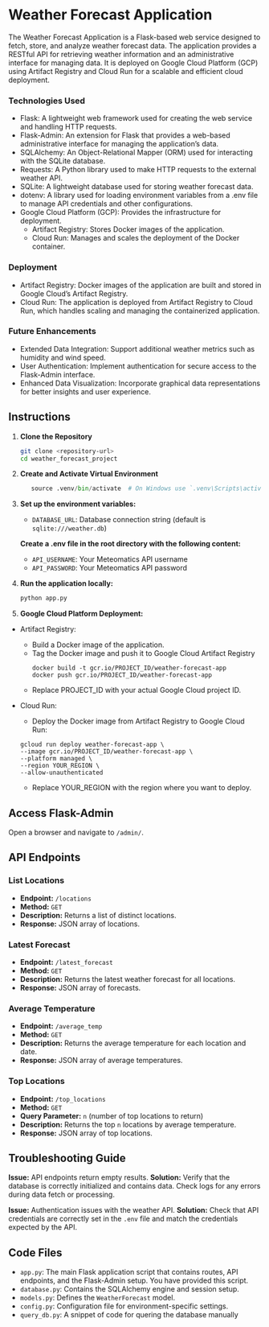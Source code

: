 # Weather Forecast Application

The Weather Forecast Application is a Flask-based web service designed to fetch, store, and analyze weather forecast data. The application provides a RESTful API for retrieving weather information and an administrative interface for managing data. It is deployed on Google Cloud Platform (GCP) using Artifact Registry and Cloud Run for a scalable and efficient cloud deployment.

### Technologies Used
- Flask: A lightweight web framework used for creating the web service and handling HTTP requests.
- Flask-Admin: An extension for Flask that provides a web-based administrative interface for managing the application’s data.
- SQLAlchemy: An Object-Relational Mapper (ORM) used for interacting with the SQLite database.
- Requests: A Python library used to make HTTP requests to the external weather API.
- SQLite: A lightweight database used for storing weather forecast data.
- dotenv: A library used for loading environment variables from a .env file to manage API credentials and other configurations.
- Google Cloud Platform (GCP): Provides the infrastructure for deployment.
  - Artifact Registry: Stores Docker images of the application.
  - Cloud Run: Manages and scales the deployment of the Docker container.
### Deployment
- Artifact Registry: Docker images of the application are built and stored in Google Cloud’s Artifact Registry.
- Cloud Run: The application is deployed from Artifact Registry to Cloud Run, which handles scaling and managing the containerized application.

### Future Enhancements
- Extended Data Integration: Support additional weather metrics such as humidity and wind speed.
- User Authentication: Implement authentication for secure access to the Flask-Admin interface.
- Enhanced Data Visualization: Incorporate graphical data representations for better insights and user experience.

## Instructions

1. **Clone the Repository**

   ```bash
   git clone <repository-url>
   cd weather_forecast_project

2. **Create and Activate Virtual Environment**

   ```python -m venv .venv
      source .venv/bin/activate  # On Windows use `.venv\Scripts\activate`


3. **Set up the environment variables:**
   - `DATABASE_URL`: Database connection string (default is `sqlite:///weather.db`)

   **Create a .env file in the root directory with the following content:**
   - `API_USERNAME`: Your Meteomatics API username
   - `API_PASSWORD`: Your Meteomatics API password
   

4. **Run the application locally:**
   ```bash
   python app.py

5. **Google Cloud Platform Deployment:**

- Artifact Registry:
   - Build a Docker image of the application.
   - Tag the Docker image and push it to Google Cloud Artifact Registry
      ```
      docker build -t gcr.io/PROJECT_ID/weather-forecast-app
      docker push gcr.io/PROJECT_ID/weather-forecast-app
      ```
   - Replace PROJECT_ID with your actual Google Cloud project ID.

- Cloud Run:
   - Deploy the Docker image from Artifact Registry to Google Cloud Run:
   ```
   gcloud run deploy weather-forecast-app \
  --image gcr.io/PROJECT_ID/weather-forecast-app \
  --platform managed \
  --region YOUR_REGION \
  --allow-unauthenticated

  ```
   - Replace YOUR_REGION with the region where you want to deploy.


## Access Flask-Admin
Open a browser and navigate to `/admin/`.



## API Endpoints

### List Locations
- **Endpoint:** `/locations`
- **Method:** `GET`
- **Description:** Returns a list of distinct locations.
- **Response:** JSON array of locations.

### Latest Forecast
- **Endpoint:** `/latest_forecast`
- **Method:** `GET`
- **Description:** Returns the latest weather forecast for all locations.
- **Response:** JSON array of forecasts.

### Average Temperature
- **Endpoint:** `/average_temp`
- **Method:** `GET`
- **Description:** Returns the average temperature for each location and date.
- **Response:** JSON array of average temperatures.

### Top Locations
- **Endpoint:** `/top_locations`
- **Method:** `GET`
- **Query Parameter:** `n` (number of top locations to return)
- **Description:** Returns the top `n` locations by average temperature.
- **Response:** JSON array of top locations.

## Troubleshooting Guide

**Issue:** API endpoints return empty results.
**Solution:** Verify that the database is correctly initialized and contains data. Check logs for any errors during data fetch or processing.

**Issue:** Authentication issues with the weather API.
**Solution:** Check that API credentials are correctly set in the `.env` file and match the credentials expected by the API.

## Code Files
   - `app.py`: The main Flask application script that contains routes, API endpoints, and the Flask-Admin setup. You have provided this script.
   - `database.py`: Contains the SQLAlchemy engine and session setup.
   - `models.py`: Defines the `WeatherForecast` model.
   - `config.py`: Configuration file for environment-specific settings.
   - `query_db.py`: A snippet of code for quering the database manually



